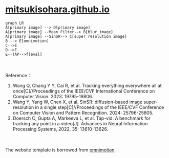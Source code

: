 # [mitsukisohara.github.io](https://mitsukisohara.github.io/)

```mermaid
graph LR
A[primary image] --> D[primary image]
A[primary_image] --Mean Filter--> B[blur_image]
A[primary image] --SinSR--> C[super resolution image]
B --> E[omnimotion]
C-->E
D-->E
E--TAP-->f[eval]
```

\
\
Reference：
1. Wang Q, Chang Y Y, Cai R, et al. Tracking everything everywhere all at once[C]//Proceedings of the IEEE/CVF International Conference on Computer Vision. 2023: 19795-19806.
2. Wang Y, Yang W, Chen X, et al. SinSR: diffusion-based image super-resolution in a single step[C]//Proceedings of the IEEE/CVF Conference on Computer Vision and Pattern Recognition. 2024: 25796-25805.
3. Doersch C, Gupta A, Markeeva L, et al. Tap-vid: A benchmark for tracking any point in a video[J]. Advances in Neural Information Processing Systems, 2022, 35: 13610-13626.

\
\
The website template is borrowed from [omnimotion](https://github.com/omnimotion/omnimotion.github.io).